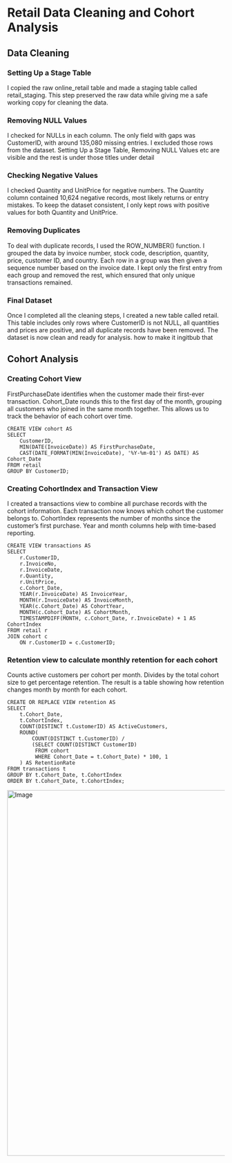 # Retail Data Cleaning and Cohort Analysis

## Data Cleaning 

### Setting Up a Stage Table
I copied the raw online_retail table and made a staging table called retail_staging. This step preserved the raw data while giving me a safe working copy for cleaning the data. 

### Removing NULL Values 
I checked for NULLs in each column. The only field with gaps was CustomerID, with around 135,080 missing entries. I excluded those rows from the dataset. Setting Up a Stage Table, Removing NULL Values etc are visible and the rest is under those titles under detail 

### Checking Negative Values 
I checked Quantity and UnitPrice for negative numbers. The Quantity column contained 10,624 negative records, most likely returns or entry mistakes. To keep the dataset consistent, I only kept rows with positive values for both Quantity and UnitPrice. 

### Removing Duplicates
To deal with duplicate records, I used the ROW_NUMBER() function. I grouped the data by invoice number, stock code, description, quantity, price, customer ID, and country. Each row in a group was then given a sequence number based on the invoice date. I kept only the first entry from each group and removed the rest, which ensured that only unique transactions remained. 

### Final Dataset 
Once I completed all the cleaning steps, I created a new table called retail. This table includes only rows where CustomerID is not NULL, all quantities and prices are positive, and all duplicate records have been removed. The dataset is now clean and ready for analysis. how to make it ingitbub that

## Cohort Analysis

### Creating Cohort View 
FirstPurchaseDate identifies when the customer made their first-ever transaction. Cohort_Date rounds this to the first day of the month, grouping all customers who joined in the same month together.
This allows us to track the behavior of each cohort over time.

```
CREATE VIEW cohort AS
SELECT
    CustomerID,
    MIN(DATE(InvoiceDate)) AS FirstPurchaseDate,
    CAST(DATE_FORMAT(MIN(InvoiceDate), '%Y-%m-01') AS DATE) AS Cohort_Date
FROM retail
GROUP BY CustomerID;
```
###  Creating CohortIndex and Transaction View
I created a transactions view to combine all purchase records with the cohort information. Each transaction now knows which cohort the customer belongs to.
CohortIndex represents the number of months since the customer’s first purchase. Year and month columns help with time-based reporting.

```
CREATE VIEW transactions AS
SELECT
    r.CustomerID,
    r.InvoiceNo,
    r.InvoiceDate,
    r.Quantity,
    r.UnitPrice,
    c.Cohort_Date,
    YEAR(r.InvoiceDate) AS InvoiceYear,
    MONTH(r.InvoiceDate) AS InvoiceMonth,
    YEAR(c.Cohort_Date) AS CohortYear,
    MONTH(c.Cohort_Date) AS CohortMonth,
    TIMESTAMPDIFF(MONTH, c.Cohort_Date, r.InvoiceDate) + 1 AS CohortIndex
FROM retail r
JOIN cohort c
    ON r.CustomerID = c.CustomerID;
```

### Retention view to calculate monthly retention for each cohort

Counts active customers per cohort per month.
Divides by the total cohort size to get percentage retention.
The result is a table showing how retention changes month by month for each cohort.

```
CREATE OR REPLACE VIEW retention AS
SELECT
    t.Cohort_Date,
    t.CohortIndex,
    COUNT(DISTINCT t.CustomerID) AS ActiveCustomers,
    ROUND(
        COUNT(DISTINCT t.CustomerID) / 
        (SELECT COUNT(DISTINCT CustomerID) 
         FROM cohort 
         WHERE Cohort_Date = t.Cohort_Date) * 100, 1
    ) AS RetentionRate
FROM transactions t
GROUP BY t.Cohort_Date, t.CohortIndex
ORDER BY t.Cohort_Date, t.CohortIndex;
```

<img width="1819" height="845" alt="Image" src="https://github.com/user-attachments/assets/cce5356b-535a-486b-81aa-588fe1404423" />
